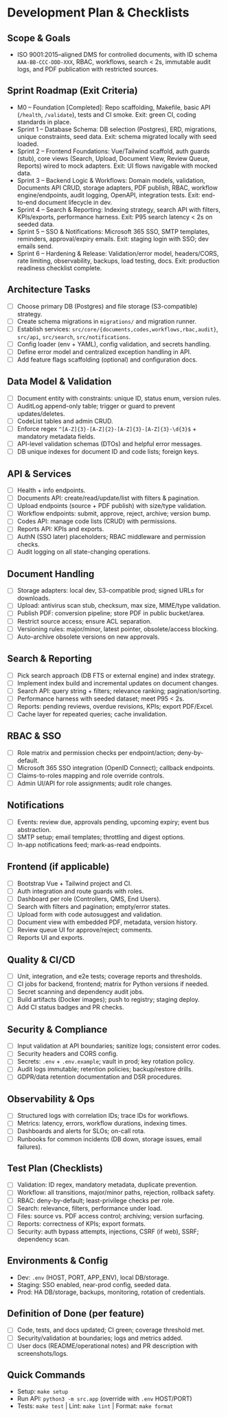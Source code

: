 # Development Plan & Checklists

## Scope & Goals
- ISO 9001:2015–aligned DMS for controlled documents, with ID schema `AAA-BB-CCC-DDD-XXX`, RBAC, workflows, search < 2s, immutable audit logs, and PDF publication with restricted sources.

## Sprint Roadmap (Exit Criteria)
- M0 – Foundation [Completed]: Repo scaffolding, Makefile, basic API (`/health`, `/validate`), tests and CI smoke. Exit: green CI, coding standards in place.
- Sprint 1 – Database Schema: DB selection (Postgres), ERD, migrations, unique constraints, seed data. Exit: schema migrated locally with seed loaded.
- Sprint 2 – Frontend Foundations: Vue/Tailwind scaffold, auth guards (stub), core views (Search, Upload, Document View, Review Queue, Reports) wired to mock adapters. Exit: UI flows navigable with mocked data.
- Sprint 3 – Backend Logic & Workflows: Domain models, validation, Documents API CRUD, storage adapters, PDF publish, RBAC, workflow engine/endpoints, audit logging, OpenAPI, integration tests. Exit: end-to-end document lifecycle in dev.
- Sprint 4 – Search & Reporting: Indexing strategy, search API with filters, KPIs/exports, performance harness. Exit: P95 search latency < 2s on seeded data.
- Sprint 5 – SSO & Notifications: Microsoft 365 SSO, SMTP templates, reminders, approval/expiry emails. Exit: staging login with SSO; dev emails send.
- Sprint 6 – Hardening & Release: Validation/error model, headers/CORS, rate limiting, observability, backups, load testing, docs. Exit: production readiness checklist complete.

## Architecture Tasks
- [ ] Choose primary DB (Postgres) and file storage (S3-compatible) strategy.
- [ ] Create schema migrations in `migrations/` and migration runner.
- [ ] Establish services: `src/core/{documents,codes,workflows,rbac,audit}`, `src/api`, `src/search`, `src/notifications`.
- [ ] Config loader (env + YAML), config validation, and secrets handling.
- [ ] Define error model and centralized exception handling in API.
- [ ] Add feature flags scaffolding (optional) and configuration docs.

## Data Model & Validation
- [ ] Document entity with constraints: unique ID, status enum, version rules.
- [ ] AuditLog append-only table; trigger or guard to prevent updates/deletes.
- [ ] CodeList tables and admin CRUD.
- [ ] Enforce regex `^[A-Z]{3}-[A-Z]{2}-[A-Z]{3}-[A-Z]{3}-\d{3}$` + mandatory metadata fields.
- [ ] API-level validation schemas (DTOs) and helpful error messages.
- [ ] DB unique indexes for document ID and code lists; foreign keys.

## API & Services
- [ ] Health + info endpoints.
- [ ] Documents API: create/read/update/list with filters & pagination.
- [ ] Upload endpoints (source + PDF publish) with size/type validation.
- [ ] Workflow endpoints: submit, approve, reject, archive; version bump.
- [ ] Codes API: manage code lists (CRUD) with permissions.
- [ ] Reports API: KPIs and exports.
- [ ] AuthN (SSO later) placeholders; RBAC middleware and permission checks.
- [ ] Audit logging on all state-changing operations.

## Document Handling
- [ ] Storage adapters: local dev, S3-compatible prod; signed URLs for downloads.
- [ ] Upload: antivirus scan stub, checksum, max size, MIME/type validation.
- [ ] Publish PDF: conversion pipeline; store PDF in public bucket/area.
- [ ] Restrict source access; ensure ACL separation.
- [ ] Versioning rules: major/minor, latest pointer, obsolete/access blocking.
- [ ] Auto-archive obsolete versions on new approvals.

## Search & Reporting
- [ ] Pick search approach (DB FTS or external engine) and index strategy.
- [ ] Implement index build and incremental updates on document changes.
- [ ] Search API: query string + filters; relevance ranking; pagination/sorting.
- [ ] Performance harness with seeded dataset; meet P95 < 2s.
- [ ] Reports: pending reviews, overdue revisions, KPIs; export PDF/Excel.
- [ ] Cache layer for repeated queries; cache invalidation.

## RBAC & SSO
- [ ] Role matrix and permission checks per endpoint/action; deny-by-default.
- [ ] Microsoft 365 SSO integration (OpenID Connect); callback endpoints.
- [ ] Claims-to-roles mapping and role override controls.
- [ ] Admin UI/API for role assignments; audit role changes.

## Notifications
- [ ] Events: review due, approvals pending, upcoming expiry; event bus abstraction.
- [ ] SMTP setup; email templates; throttling and digest options.
- [ ] In-app notifications feed; mark-as-read endpoints.

## Frontend (if applicable)
- [ ] Bootstrap Vue + Tailwind project and CI.
- [ ] Auth integration and route guards with roles.
- [ ] Dashboard per role (Controllers, QMS, End Users).
- [ ] Search with filters and pagination; empty/error states.
- [ ] Upload form with code autosuggest and validation.
- [ ] Document view with embedded PDF, metadata, version history.
- [ ] Review queue UI for approve/reject; comments.
- [ ] Reports UI and exports.

## Quality & CI/CD
- [ ] Unit, integration, and e2e tests; coverage reports and thresholds.
- [ ] CI jobs for backend, frontend; matrix for Python versions if needed.
- [ ] Secret scanning and dependency audit jobs.
- [ ] Build artifacts (Docker images); push to registry; staging deploy.
- [ ] Add CI status badges and PR checks.

## Security & Compliance
- [ ] Input validation at API boundaries; sanitize logs; consistent error codes.
- [ ] Security headers and CORS config.
- [ ] Secrets: `.env` + `.env.example`; vault in prod; key rotation policy.
- [ ] Audit logs immutable; retention policies; backup/restore drills.
- [ ] GDPR/data retention documentation and DSR procedures.

## Observability & Ops
- [ ] Structured logs with correlation IDs; trace IDs for workflows.
- [ ] Metrics: latency, errors, workflow durations, indexing times.
- [ ] Dashboards and alerts for SLOs; on-call rota.
- [ ] Runbooks for common incidents (DB down, storage issues, email failures).

## Test Plan (Checklists)
- [ ] Validation: ID regex, mandatory metadata, duplicate prevention.
- [ ] Workflow: all transitions, major/minor paths, rejection, rollback safety.
- [ ] RBAC: deny-by-default; least-privilege checks per role.
- [ ] Search: relevance, filters, performance under load.
- [ ] Files: source vs. PDF access control; archiving; version surfacing.
- [ ] Reports: correctness of KPIs; export formats.
- [ ] Security: auth bypass attempts, injections, CSRF (if web), SSRF; dependency scan.

## Environments & Config
- Dev: `.env` (HOST, PORT, APP_ENV), local DB/storage.
- Staging: SSO enabled, near-prod config, seeded data.
- Prod: HA DB/storage, backups, monitoring, rotation of credentials.

## Definition of Done (per feature)
- [ ] Code, tests, and docs updated; CI green; coverage threshold met.
- [ ] Security/validation at boundaries; logs and metrics added.
- [ ] User docs (README/operational notes) and PR description with screenshots/logs.

## Quick Commands
- Setup: `make setup`
- Run API: `python3 -m src.app` (override with `.env` HOST/PORT)
- Tests: `make test` | Lint: `make lint` | Format: `make format`
